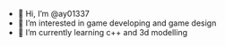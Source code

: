 - 👋 Hi, I’m @ay01337
- 👀 I’m interested in game developing and game design
- 🌱 I’m currently learning c++ and 3d modelling

<!---
ay01337/ay01337 is a ✨ special ✨ repository because its `README.md` (this file) appears on your GitHub profile.
You can click the Preview link to take a look at your changes.
--->
